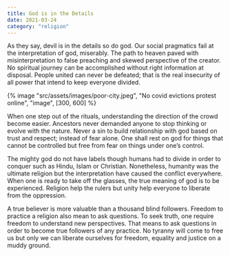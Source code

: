 ```yaml
---
title: God is in the Details
date: 2021-03-24
category: "religion"
---
```


As they say, devil is in the details so do god. Our social pragmatics fail at the interpretation of god, miserably. The path to heaven paved with misinterpretation to false preaching and skewed perspective of the creator. No spiritual journey can be accomplished without right information at disposal. People united can never be defeated; that is the real insecurity of all power that intend to keep everyone divided.

<!-- excerpt -->

{% image "src/assets/images/poor-city.jpeg", "No covid evictions protest online", "image", [300, 600] %}

When one step out of the rituals, understanding the direction of the crowd become easier. Ancestors never demanded anyone to stop thinking or evolve with the nature. Never a sin to build relationship with god based on trust and respect; instead of fear alone. One shall rest on god for things that cannot be controlled but free from fear on things under one’s control.

The mighty god do not have labels though humans had to divide in order to conquer such as Hindu, Islam or Christian. Nonetheless, humanity was the ultimate religion but the interpretation have caused the conflict everywhere. When one is ready to take off the glasses, the true meaning of god is to be experienced. Religion help the rulers but unity help everyone to liberate from the oppression.

A true believer is more valuable than a thousand blind followers. Freedom to practice a religion also mean to ask questions. To seek truth, one require freedom to understand new perspectives. That means to ask questions in order to become true followers of any practice. No tyranny will come to free us but only we can liberate ourselves for freedom, equality and justice on a muddy ground.
